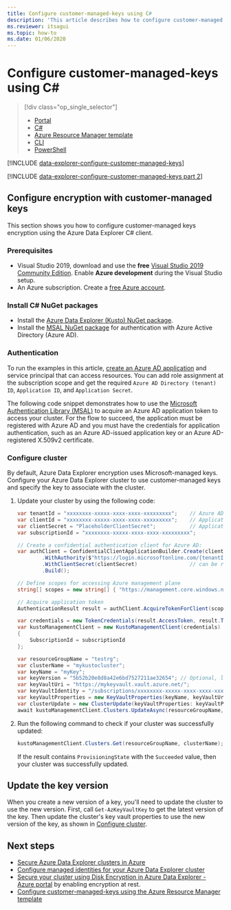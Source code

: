 ```yaml
---
title: Configure customer-managed-keys using C#
description: 'This article describes how to configure customer-managed keys to encrypt Azure Data Explorer data using C#.'
ms.reviewer: itsagui
ms.topic: how-to
ms.date: 01/06/2020
---
```


# Configure customer-managed-keys using C#

> [!div class="op_single_selector"]
> * [Portal](customer-managed-keys-portal.md)
> * [C#](customer-managed-keys-csharp.md)
> * [Azure Resource Manager template](customer-managed-keys-resource-manager.md)
> * [CLI](customer-managed-keys-cli.md)
> * [PowerShell](customer-managed-keys-powershell.md)

[!INCLUDE [data-explorer-configure-customer-managed-keys](includes/data-explorer-configure-customer-managed-keys.md)]

[!INCLUDE [data-explorer-configure-customer-managed-keys part 2](includes/data-explorer-configure-customer-managed-keys-b.md)]

## Configure encryption with customer-managed keys

This section shows you how to configure customer-managed keys encryption using the Azure Data Explorer C# client. 

### Prerequisites

* Visual Studio 2019, download and use the **free** [Visual Studio 2019 Community Edition](https://www.visualstudio.com/downloads/). Enable **Azure development** during the Visual Studio setup.
* An Azure subscription. Create a [free Azure account](https://azure.microsoft.com/free/).

### Install C# NuGet packages

* Install the [Azure Data Explorer (Kusto) NuGet package](https://www.nuget.org/packages/Microsoft.Azure.Management.Kusto/).
* Install the [MSAL NuGet package](https://www.nuget.org/packages/Microsoft.Identity.Client/) for authentication with Azure Active Directory (Azure AD).

### Authentication

To run the examples in this article, [create an Azure AD application](/azure/active-directory/develop/howto-create-service-principal-portal) and service principal that can access resources. You can add role assignment at the subscription scope and get the required `Azure AD Directory (tenant) ID`, `Application ID`, and `Application Secret`.

The following code snippet demonstrates how to use the [Microsoft Authentication Library (MSAL)](/azure/active-directory/develop/msal-overview) to acquire an Azure AD application token to access your cluster. For the flow to succeed, the application must be registered with Azure AD and you must have the credentials for application authentication, such as an Azure AD-issued application key or an Azure AD-registered X.509v2 certificate.

### Configure cluster

By default, Azure Data Explorer encryption uses Microsoft-managed keys. Configure your Azure Data Explorer cluster to use customer-managed keys and specify the key to associate with the cluster.

1. Update your cluster by using the following code:

    ```csharp
    var tenantId = "xxxxxxxx-xxxxx-xxxx-xxxx-xxxxxxxxx";    // Azure AD Directory (tenant) ID
    var clientId = "xxxxxxxx-xxxxx-xxxx-xxxx-xxxxxxxxx";    // Application ID
    var clientSecret = "PlaceholderClientSecret";           // Application secret
    var subscriptionId = "xxxxxxxx-xxxxx-xxxx-xxxx-xxxxxxxxx";
    
    // Create a confidential authentication client for Azure AD:
    var authClient = ConfidentialClientApplicationBuilder.Create(clientId)
            .WithAuthority($"https://login.microsoftonline.com/{tenantId}")
            .WithClientSecret(clientSecret)                 // can be replaced by .WithCertificate to authenticate with an X.509 certificate
            .Build();

    // Define scopes for accessing Azure management plane
    string[] scopes = new string[] { "https://management.core.windows.net/.default" };

    // Acquire application token
    AuthenticationResult result = authClient.AcquireTokenForClient(scopes).ExecuteAsync().Result;

    var credentials = new TokenCredentials(result.AccessToken, result.TokenType);
    var kustoManagementClient = new KustoManagementClient(credentials)
    {
        SubscriptionId = subscriptionId
    };

    var resourceGroupName = "testrg";
    var clusterName = "mykustocluster";
    var keyName = "myKey";
    var keyVersion = "5b52b20e8d8a42e6bd7527211ae32654"; // Optional, leave as NULL for the latest version of the key.
    var keyVaultUri = "https://mykeyvault.vault.azure.net/";
    var keyVaultIdentity = "/subscriptions/xxxxxxxx-xxxxx-xxxx-xxxx-xxxxxxxxx/resourcegroups/identityResourceGroupName/providers/Microsoft.ManagedIdentity/userAssignedIdentities/identityName"; // Use NULL if you want to use system assigned identity.
    var keyVaultProperties = new KeyVaultProperties(keyName, keyVaultUri, keyVersion, keyVaultIdentity);
    var clusterUpdate = new ClusterUpdate(keyVaultProperties: keyVaultProperties);
    await kustoManagementClient.Clusters.UpdateAsync(resourceGroupName, clusterName, clusterUpdate);
    ```

1. Run the following command to check if your cluster was successfully updated:

    ```csharp
    kustoManagementClient.Clusters.Get(resourceGroupName, clusterName);
    ```

    If the result contains `ProvisioningState` with the `Succeeded` value, then your cluster was successfully updated.

## Update the key version

When you create a new version of a key, you'll need to update the cluster to use the new version. First, call `Get-AzKeyVaultKey` to get the latest version of the key. Then update the cluster's key vault properties to use the new version of the key, as shown in [Configure cluster](#configure-cluster).

## Next steps

* [Secure Azure Data Explorer clusters in Azure](security.md)
* [Configure managed identities for your Azure Data Explorer cluster](./configure-managed-identities-cluster.md)
* [Secure your cluster using Disk Encryption in Azure Data Explorer - Azure portal](./cluster-encryption-disk.md) by enabling encryption at rest.
* [Configure customer-managed-keys using the Azure Resource Manager template](customer-managed-keys-resource-manager.md)
